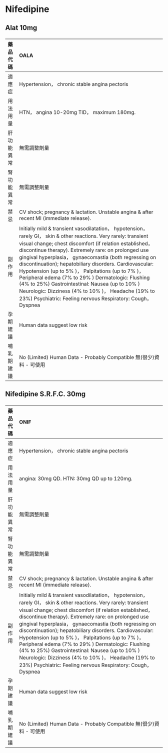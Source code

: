 # Nifedipine

## Alat 10mg

##### 

| 藥品代碼   | OALA                                                                                                                                                                                                                                                                                                                                                                                                                                                                                                                                                                                                                                        |
|:-----------|:--------------------------------------------------------------------------------------------------------------------------------------------------------------------------------------------------------------------------------------------------------------------------------------------------------------------------------------------------------------------------------------------------------------------------------------------------------------------------------------------------------------------------------------------------------------------------------------------------------------------------------------------|
| 適應症     | Hypertension， chronic stable angina pectoris                                                                                                                                                                                                                                                                                                                                                                                                                                                                                                                                                                                               |
| 用法用量   | HTN， angina 10-20mg TID， maximum 180mg.                                                                                                                                                                                                                                                                                                                                                                                                                                                                                                                                                                                                   |
| 肝功能異常 | 無需調整劑量                                                                                                                                                                                                                                                                                                                                                                                                                                                                                                                                                                                                                                |
| 腎功能異常 | 無需調整劑量                                                                                                                                                                                                                                                                                                                                                                                                                                                                                                                                                                                                                                |
| 禁忌       | CV shock; pregnancy & lactation. Unstable angina & after recent MI (immediate release).                                                                                                                                                                                                                                                                                                                                                                                                                                                                                                                                                     |
| 副作用     | Initially mild & transient vasodilatation， hypotension， rarely GI， skin & other reactions. Very rarely: transient visual change; chest discomfort (if relation established， discontinue therapy). Extremely rare: on prolonged use gingival hyperplasia， gynaecomastia (both regressing on discontinuation); hepatobiliary disorders. Cardiovascular: Hypotension (up to 5% )， Palpitations (up to 7% )， Peripheral edema (7% to 29% ) Dermatologic: Flushing (4% to 25%) Gastrointestinal: Nausea (up to 10% ) Neurologic: Dizziness (4% to 10% )， Headache (19% to 23%) Psychiatric: Feeling nervous Respiratory: Cough， Dyspnea |
| 孕期建議   | Human data suggest low risk                                                                                                                                                                                                                                                                                                                                                                                                                                                                                                                                                                                                                 |
| 哺乳期建議 | No (Limited) Human Data - Probably Compatible 無(很少)資料 - 可使用                                                                                                                                                                                                                                                                                                                                                                                                                                                                                                                                                                         |

## Nifedipine S.R.F.C. 30mg

##### 

| 藥品代碼   | ONIF                                                                                                                                                                                                                                                                                                                                                                                                                                                                                                                                                                                                                                        |
|:-----------|:--------------------------------------------------------------------------------------------------------------------------------------------------------------------------------------------------------------------------------------------------------------------------------------------------------------------------------------------------------------------------------------------------------------------------------------------------------------------------------------------------------------------------------------------------------------------------------------------------------------------------------------------|
| 適應症     | Hypertension， chronic stable angina pectoris                                                                                                                                                                                                                                                                                                                                                                                                                                                                                                                                                                                               |
| 用法用量   | angina: 30mg QD. HTN: 30mg QD up to 120mg.                                                                                                                                                                                                                                                                                                                                                                                                                                                                                                                                                                                                  |
| 肝功能異常 | 無需調整劑量                                                                                                                                                                                                                                                                                                                                                                                                                                                                                                                                                                                                                                |
| 腎功能異常 | 無需調整劑量                                                                                                                                                                                                                                                                                                                                                                                                                                                                                                                                                                                                                                |
| 禁忌       | CV shock; pregnancy & lactation. Unstable angina & after recent MI (immediate release).                                                                                                                                                                                                                                                                                                                                                                                                                                                                                                                                                     |
| 副作用     | Initially mild & transient vasodilatation， hypotension， rarely GI， skin & other reactions. Very rarely: transient visual change; chest discomfort (if relation established， discontinue therapy). Extremely rare: on prolonged use gingival hyperplasia， gynaecomastia (both regressing on discontinuation); hepatobiliary disorders. Cardiovascular: Hypotension (up to 5% )， Palpitations (up to 7% )， Peripheral edema (7% to 29% ) Dermatologic: Flushing (4% to 25%) Gastrointestinal: Nausea (up to 10% ) Neurologic: Dizziness (4% to 10% )， Headache (19% to 23%) Psychiatric: Feeling nervous Respiratory: Cough， Dyspnea |
| 孕期建議   | Human data suggest low risk                                                                                                                                                                                                                                                                                                                                                                                                                                                                                                                                                                                                                 |
| 哺乳期建議 | No (Limited) Human Data - Probably Compatible 無(很少)資料 - 可使用                                                                                                                                                                                                                                                                                                                                                                                                                                                                                                                                                                         |

